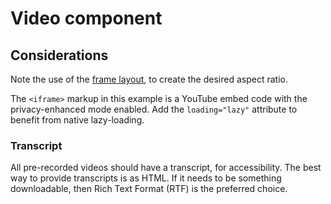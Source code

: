 # Video component

<example title="Video component" src="components/video.html.twig" />

## Considerations

Note the use of the [frame layout](../layouts/frame.md), to create the desired aspect ratio.

The `<iframe>` markup in this example is a YouTube embed code with the privacy-enhanced mode enabled. Add the `loading="lazy"` attribute to benefit from native lazy-loading.

### Transcript

All pre-recorded videos should have a transcript, for accessibility. The best way to provide transcripts is as HTML. If it needs to be something downloadable, then Rich Text Format (RTF) is the preferred choice.
